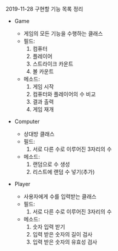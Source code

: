 2019-11-28 구현할 기능 목록 정리
* Game
    * 게임의 모든 기능을 수행하는 클래스
    * 필드:
        1) 컴퓨터
        2) 플레이어
        3) 스트라이크 카운트
        4) 볼 카운트
    * 메소드:
        1) 게임 시작
        2) 컴퓨터와 플레이어의 수 비교
        3) 결과 출력
        4) 게임 재개
     
* Computer
    * 상대방 클래스
    * 필드:
        1) 서로 다른 수로 이루어진 3자리의 수
    * 메소드:
        1) 랜덤으로 수 생성
        2) 리스트에 랜덤 수 넣기(추가)

* Player
    * 사용자에게 수를 입력받는 클래스
    * 필드:
        1) 서로 다른 수로 이루어진 3자리의 수
    * 메소드:
        1) 숫자 입력 받기
        2) 입력 받은 숫자의 길이 검사
        3) 입력 받은 숫자의 유효성 검사
